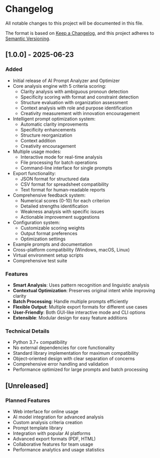 # Changelog

All notable changes to this project will be documented in this file.

The format is based on [Keep a Changelog](https://keepachangelog.com/en/1.0.0/),
and this project adheres to [Semantic Versioning](https://semver.org/spec/v2.0.0.html).

## [1.0.0] - 2025-06-23

### Added
- Initial release of AI Prompt Analyzer and Optimizer
- Core analysis engine with 5 criteria scoring:
  - Clarity analysis with ambiguous pronoun detection
  - Specificity scoring with format and constraint detection
  - Structure evaluation with organization assessment
  - Context analysis with role and purpose identification
  - Creativity measurement with innovation encouragement
- Intelligent prompt optimization system:
  - Automatic clarity improvements
  - Specificity enhancements
  - Structure reorganization
  - Context addition
  - Creativity encouragement
- Multiple usage modes:
  - Interactive mode for real-time analysis
  - File processing for batch operations
  - Command-line interface for single prompts
- Export functionality:
  - JSON format for structured data
  - CSV format for spreadsheet compatibility
  - Text format for human-readable reports
- Comprehensive feedback system:
  - Numerical scores (0-10) for each criterion
  - Detailed strengths identification
  - Weakness analysis with specific issues
  - Actionable improvement suggestions
- Configuration system:
  - Customizable scoring weights
  - Output format preferences
  - Optimization settings
- Example prompts and documentation
- Cross-platform compatibility (Windows, macOS, Linux)
- Virtual environment setup scripts
- Comprehensive test suite

### Features
- **Smart Analysis**: Uses pattern recognition and linguistic analysis
- **Contextual Optimization**: Preserves original intent while improving clarity
- **Batch Processing**: Handle multiple prompts efficiently
- **Flexible Output**: Multiple export formats for different use cases
- **User-Friendly**: Both GUI-like interactive mode and CLI options
- **Extensible**: Modular design for easy feature additions

### Technical Details
- Python 3.7+ compatibility
- No external dependencies for core functionality
- Standard library implementation for maximum compatibility
- Object-oriented design with clear separation of concerns
- Comprehensive error handling and validation
- Performance optimized for large prompts and batch processing

## [Unreleased]

### Planned Features
- Web interface for online usage
- AI model integration for advanced analysis
- Custom analysis criteria creation
- Prompt template library
- Integration with popular AI platforms
- Advanced export formats (PDF, HTML)
- Collaborative features for team usage
- Performance analytics and usage statistics
